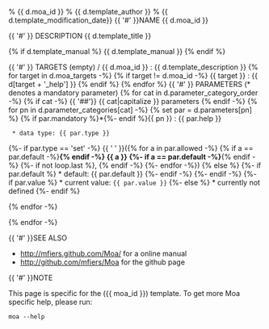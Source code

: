 % {{ d.moa_id }}
% {{ d.template_author }}
% {{ d.template_modification_date}}
{{ '#' }}NAME
{{ d.moa_id }}

{{ '#' }} DESCRIPTION {{ d.template_title }}

{% if d.template_manual %}
{{ d.template_manual }}
{% endif %}

{{ '#' }} TARGETS
(empty) / {{ d.moa_id }}
:    {{ d.template_description }}
{% for target in d.moa_targets -%}
{% if target != d.moa_id -%}
{{ target }}
:    {{ d[target + '_help'] }}
{% endif %}
{% endfor %}
{{ '#' }} PARAMETERS
(* denotes a mandatory parameter)
{% for cat in d.parameter_category_order -%}
{% if cat -%}
{{ '##'}} {{ cat|capitalize }} parameters
{% endif -%}
{% for pn in d.parameter_categories[cat] -%}
{% set par = d.parameters[pn] %}
{% if par.mandatory %}*{%- endif %}{{ pn }}
:    {{ par.help }}  
     
     * data type: {{ par.type }}
{%- if par.type == 'set' -%}
{{ ' ' }}({% for a in par.allowed -%}
{% if a == par.default -%}__{% endif -%}
{{ a }}
{%- if a == par.default -%}__{% endif -%}
{%- if not loop.last %}, {% endif -%}
{%- endfor -%})
{% else %}
{%- if par.default %}
    * default: {{ par.default }}
{%- endif -%}
{%- endif -%}
{%- if par.value %}
    * current value: `{{ par.value }}`
{%- else %}
    * currently not defined
{%- endif %}

{% endfor -%}

{% endfor -%}

{{ '#' }}SEE ALSO 

- http://mfiers.github.com/Moa/ for a online manual
- http://github.com/mfiers/Moa for the github page

{{ '#' }}NOTE 

This page is specific for the ({{ moa_id }}) template. To get more Moa
specific help, please run:

    moa --help
